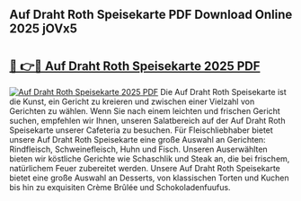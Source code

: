 ## Auf Draht Roth Speisekarte PDF Download Online 2025 jOVx5

# <h2><a href="http://gcb41n.nevu.top/?p=Auf+Draht+Roth+Speisekarte">🔗 👉🔴 Auf Draht Roth Speisekarte 2025 PDF</a></h2>

[![Auf Draht Roth Speisekarte 2025 PDF](https://i.imgur.com/dBaPXMq.png)](http://gcb41n.nevu.top/?p=Auf+Draht+Roth+Speisekarte)
Die Auf Draht Roth Speisekarte ist die Kunst, ein Gericht zu kreieren und zwischen einer Vielzahl von Gerichten zu wählen. Wenn Sie nach einem leichten und frischen Gericht suchen, empfehlen wir Ihnen, unseren Salatbereich auf der Auf Draht Roth Speisekarte unserer Cafeteria zu besuchen. Für Fleischliebhaber bietet unsere Auf Draht Roth Speisekarte eine große Auswahl an Gerichten: Rindfleisch, Schweinefleisch, Huhn und Fisch. Unseren Auserwählten bieten wir köstliche Gerichte wie Schaschlik und Steak an, die bei frischem, natürlichem Feuer zubereitet werden. Unsere Auf Draht Roth Speisekarte bietet eine große Auswahl an Desserts, von klassischen Torten und Kuchen bis hin zu exquisiten Crème Brûlée und Schokoladenfuufus.
